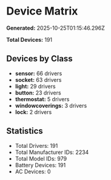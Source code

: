 # Device Matrix

**Generated:** 2025-10-25T01:15:46.296Z

**Total Devices:** 191

## Devices by Class

- **sensor:** 66 drivers
- **socket:** 63 drivers
- **light:** 29 drivers
- **button:** 23 drivers
- **thermostat:** 5 drivers
- **windowcoverings:** 3 drivers
- **lock:** 2 drivers

## Statistics

- Total Drivers: 191
- Total Manufacturer IDs: 2234
- Total Model IDs: 979
- Battery Devices: 191
- AC Devices: 0
